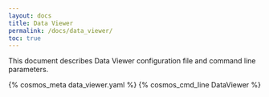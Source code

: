 ```yaml
---
layout: docs
title: Data Viewer
permalink: /docs/data_viewer/
toc: true
---
```

This document describes Data Viewer configuration file and command line parameters.

{% cosmos_meta data_viewer.yaml %}
{% cosmos_cmd_line DataViewer %}

